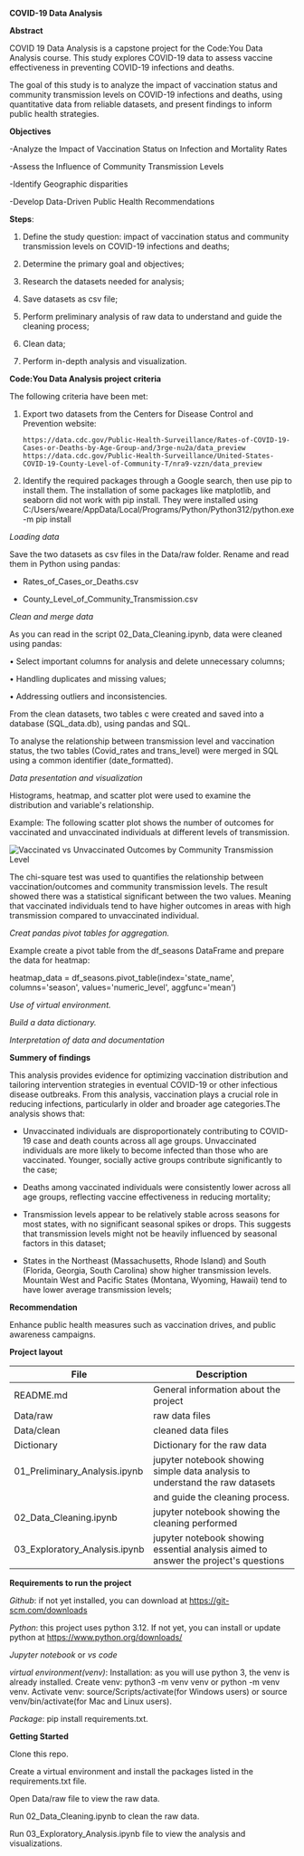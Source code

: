
                                                        
                                                        
**COVID-19 Data Analysis**

**Abstract**

COVID 19 Data Analysis is a capstone project for the Code:You Data Analysis course. This study explores COVID-19 data to assess vaccine effectiveness in preventing COVID-19 infections and deaths. 

The goal of this study is to analyze the impact of vaccination status and community transmission levels on COVID-19 infections and deaths, using quantitative data from reliable datasets, and present findings to inform public health strategies.

**Objectives**

-Analyze the Impact of Vaccination Status on Infection and Mortality Rates

-Assess the Influence of Community Transmission Levels

-Identify Geographic disparities

-Develop Data-Driven Public Health Recommendations

**Steps**:

1. Define the study question: impact of vaccination status and community transmission levels on COVID-19 infections and deaths;

2. Determine the primary goal and objectives;

3. Research the datasets needed for analysis;

4. Save datasets as csv file;

5. Perform preliminary analysis of raw data to understand and guide the cleaning process;

6. Clean data;

7. Perform in-depth analysis and visualization.

**Code:You Data Analysis project criteria**

The following criteria have been met:

1. Export two datasets from the Centers for Disease Control and Prevention website: 

       https://data.cdc.gov/Public-Health-Surveillance/Rates-of-COVID-19-Cases-or-Deaths-by-Age-Group-and/3rge-nu2a/data_preview
       https://data.cdc.gov/Public-Health-Surveillance/United-States-COVID-19-County-Level-of-Community-T/nra9-vzzn/data_preview

2. Identify the required packages through a Google search, then use pip to install them. The installation of some packages like matplotlib, and seaborn did not work with pip install. They were installed using C:/Users/weare/AppData/Local/Programs/Python/Python312/python.exe -m pip install 

*Loading data*

Save the two datasets as csv files in the Data/raw folder. Rename and read them in Python using pandas:

- Rates_of_Cases_or_Deaths.csv

- County_Level_of_Community_Transmission.csv

*Clean and merge data*

As you can read in the script 02_Data_Cleaning.ipynb, data were cleaned using pandas: 
                         
 •	Select important columns for analysis and delete unnecessary columns;
                         
 •	Handling duplicates and missing values;
                         
 •	Addressing outliers and inconsistencies. 

From the clean datasets, two tables c were created and saved into a database (SQL_data.db), using pandas and SQL.

To analyse the relationship between transmission level and vaccination status, the two tables (Covid_rates and trans_level) were merged in SQL using a common identifier (date_formatted).

*Data presentation and visualization*

Histograms, heatmap, and scatter plot were used to examine the distribution and variable's relationship.

Example: The following scatter plot shows the number of outcomes for vaccinated and unvaccinated individuals at different levels of transmission.

![Vaccinated vs Unvaccinated Outcomes by Community Transmission Level](Vaccinated_vs_Unvaccinated_Outcomes_by_Community_Transmission_Level.png)

The chi-square test was used to quantifies the relationship between vaccination/outcomes and community transmission levels. The result showed there was a statistical significant between the two values. Meaning that vaccinated individuals tend to have higher outcomes in areas with high transmission compared to unvaccinated individual.

*Creat pandas pivot tables for aggregation.*

Example create a pivot table from the df_seasons DataFrame and prepare the data for heatmap:

heatmap_data = df_seasons.pivot_table(index='state_name', columns='season', values='numeric_level', aggfunc='mean')

*Use of virtual environment.*
 
*Build a data dictionary.* 

*Interpretation of data and documentation*

**Summery of findings**

This analysis provides evidence for optimizing vaccination distribution and tailoring intervention strategies in eventual COVID-19 or other infectious disease 
outbreaks. From this analysis, vaccination plays a crucial role in reducing infections, particularly in older and broader age categories.The analysis shows that:

- Unvaccinated individuals are disproportionately contributing to COVID-19 case and death counts across all age groups. Unvaccinated individuals are more likely to become infected than those who are vaccinated. Younger, socially active groups contribute significantly to the case;

- Deaths among vaccinated individuals were consistently lower across all age groups, reflecting vaccine effectiveness in reducing mortality;

- Transmission levels appear to be relatively stable across seasons for most states, with no significant seasonal spikes or drops. This suggests that transmission levels might not be heavily influenced by seasonal factors in this dataset;

- States in the Northeast (Massachusetts, Rhode Island) and South (Florida, Georgia, South Carolina) show higher transmission levels. Mountain West and Pacific States (Montana, Wyoming, Hawaii) tend to have lower average transmission levels;

**Recommendation**

Enhance public health measures such as vaccination drives, and public awareness campaigns.

**Project layout**


|File                                |Description                                                                            | 	
|------------------------------------|---------------------------------------------------------------------------------------|
|README.md                           |General information about the project                                                  |
|Data/raw                            |raw data files                                                                         |
|Data/clean                          |cleaned data files                                                                     |
|Dictionary                      |Dictionary for the raw data                                                                |
|01_Preliminary_Analysis.ipynb        |jupyter notebook showing simple data analysis to understand the raw datasets               | 
|                                    |and guide the cleaning process.                                                        |
|02_Data_Cleaning.ipynb          |jupyter notebook showing the cleaning performed                                    |
|03_Exploratory_Analysis.ipynb   |jupyter notebook showing essential analysis aimed to answer the project's questions|

**Requirements to run the project**

*Github*: if not yet installed, you can download at https://git-scm.com/downloads

*Python*: this project uses python 3.12. If not yet, you can install or update python at https://www.python.org/downloads/

*Jupyter notebook* or *vs code*

*virtual environment(venv)*: 
           Installation: as you will use python 3, the venv is already installed.
           Create venv: python3 -m venv venv or python -m venv venv.
           Activate venv: source/Scripts/activate(for Windows users) or source venv/bin/activate(for Mac and Linux users).

*Package*: pip install requirements.txt. 

**Getting Started**

Clone this repo.

Create a virtual environment and install the packages listed in the requirements.txt file.

Open Data/raw file to view the raw data.

Run 02_Data_Cleaning.ipynb to clean the raw data.

Run 03_Exploratory_Analysis.ipynb file to view the analysis and visualizations.
